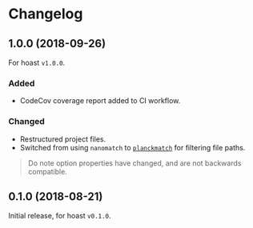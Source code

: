 # Changelog

## 1.0.0 (2018-09-26)
For hoast `v1.0.0`.
### Added
- CodeCov coverage report added to CI workflow.
### Changed
- Restructured project files.
- Switched from using `nanomatch` to [`planckmatch`](https://github.com/redkenrok/node-planckmatch#readme) for filtering file paths.

> Do note option properties have changed, and are not backwards compatible.

## 0.1.0 (2018-08-21)
Initial release, for hoast `v0.1.0`.
